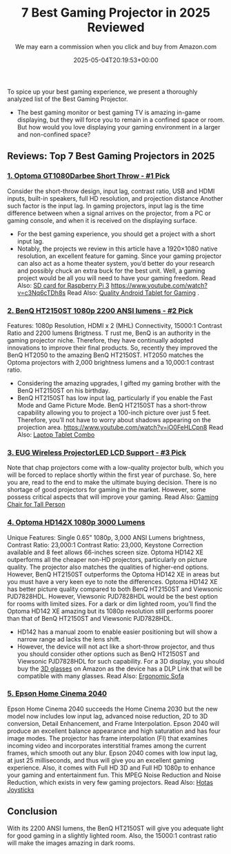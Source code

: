 ﻿---
author: We may earn a commission when you click and buy from Amazon.com
layout: post
title: 7 Best Gaming Projector in 2025 Reviewed
date: '2025-05-04T20:19:53+00:00'
categories:
- Motherboards
tags: []
slug: /best-gaming-projector/
lastmod: 2025-05-07T12:21:24+03:00
---

To spice up your best gaming experience, we present a thoroughly analyzed list of the Best Gaming Projector.
- The best gaming monitor or best gaming TV is amazing in-game displaying, but they will force you to remain in a confined space or room.
But how would you love displaying your gaming environment in a larger and non-confined space?
## Reviews: Top 7 Best Gaming Projectors in 2025
### [1. Optoma GT1080Darbee Short Throw - #1 Pick](https://www.amazon.com/dp/B06XHG92Y5/?tag=p-policy-20)
Consider the short-throw design, input lag, contrast ratio, USB and HDMI inputs, built-in speakers, full HD resolution, and projection distance Another such factor is the input lag.
In gaming projectors, input lag is the time difference between when a signal arrives on the projector, from a PC or gaming console, and when it is received on the displaying surface.
- For the best gaming experience, you should get a project with a short input lag.
- Notably, the projects we review in this article have a 1920×1080 native resolution, an excellent feature for gaming.
Since your gaming projector can also act as a home theater system, you’d better do your research and possibly chuck an extra buck for the best unit.
Well, a gaming project would be all you will need to have your gaming freedom. Read Also:
[SD card for Raspberry Pi 3](https://pestpolicy.com/best-sd-card-for-raspberry-pi-3/)
https://www.youtube.com/watch?v=c3Nq6cTDh8s
Read Also:
[Quality Android Tablet for Gaming](https://pestpolicy.com/best-android-tablet-for-gaming/)
.
### [2. BenQ HT2150ST 1080p 2200 ANSI lumens - #2 Pick](https://www.amazon.com/dp/B01K2V0WP4/?tag=p-policy-20)
Features: 1080p Resolution, HDMI x 2 (MHL) Connectivity, 15000:1 Contrast Ratio and 2200 lumens Brigtness.
T
rust me, BenQ is an authority in the gaming projector niche. Therefore, they have continually adopted innovations to improve their final products.
So, recently they improved the BenQ HT2050 to the amazing BenQ HT2150ST. HT2050 matches the Optoma projectors with 2,000 brightness lumens and a 10,000:1 contrast ratio.
- Considering the amazing upgrades, I gifted my gaming brother with the BenQ HT2150ST on his birthday.
- BenQ HT2150ST has low input lag, particularly if you enable the Fast Mode and Game Picture Mode.
BenQ HT2150ST has a short-throw capability allowing you to project a 100-inch picture over just 5 feet. Therefore, you’ll not have to worry about shadows appearing on the projection area.
https://www.youtube.com/watch?v=iO0FeHLCpn8
Read Also:
[Laptop Tablet Combo](https://pestpolicy.com/best-laptop-tablet-combo/)
### [3. EUG Wireless ProjectorLED LCD Support - #3 Pick](https://www.amazon.com/dp/B00SIZG5MQ/?tag=p-policy-20)
Note that chap projectors come with a low-quality projector bulb, which you will be forced to replace shortly within the first year of purchase.
So, here you are, read to the end to make the ultimate buying decision.
There is no shortage of good projectors for gaming in the market. However, some possess critical aspects that will improve your gaming.
Read Also:
[Gaming Chair for Tall Person](https://pestpolicy.com/best-gaming-chair-for-tall-person/)
### [4. Optoma HD142X 1080p 3000 Lumens](https://www.amazon.com/dp/B01HQCF6R6/?tag=p-policy-20)
Unique Features: Single 0.65” 1080p, 3,000 ANSI Lumens brightness, Contrast Ratio: 23,000:1 Contrast Ratio: 23,000, Keystone Correction available and 8 feet allows 66-inches screen size.
Optoma HD142 XE outperforms all the cheaper non-HD projectors, particularly on picture quality. The projector also matches the qualities of higher-end options.
However, BenQ HT2150ST outperforms the Optoma HD142 XE in areas but you must have a very keen eye to note the differences.
Optoma HD142 XE has better picture quality compared to both BenQ HT2150ST and Viewsonic PJD7828HDL. However, Viewsonic PJD7828HDL would be the best option for rooms with limited sizes.
For a dark or dim lighted room, you’ll find the Optoma HD142 XE amazing but its 1080p resolution still performs poorer than that of BenQ HT2150ST and Viewsonic PJD7828HDL.
- HD142 has a manual zoom to enable easier positioning but will show a narrow range ad lacks the lens shift.
- However, the device will not act like a short-throw projector, and thus you should consider other options such as BenQ HT2150ST and Viewsonic PJD7828HDL for such capability.
For a 3D display, you should buy the
[3D glasses](https://www.amazon.com/dp/B00KUIYUP8/?tag=p-policy-20)
on Amazon as the device has a DLP Link that will be compatible with many glasses.
Read Also:
[Ergonomic Sofa](https://pestpolicy.com/best-ergonomic-sofa/)
### [5. Epson Home Cinema 2040](https://www.amazon.com/dp/B014D7XHDC/?tag=p-policy-20)
Epson Home Cinema 2040 succeeds the Home Cinema 2030 but the new model now includes low input lag, advanced noise reduction, 2D to 3D conversion, Detail Enhancement, and Frame Interpolation.
Epson 2040 will produce an excellent balance appearance and high saturation and has four image modes.
The projector has frame interpolation (FI) that examines incoming video and incorporates interstitial frames among the current frames, which smooth out any blur.
Epson 2040 comes with low input lag, at just 25 milliseconds, and thus will give you an excellent gaming experience.
Also, it comes with Full HD 3D and Full HD 1080p to enhance your gaming and entertainment fun. This MPEG Noise Reduction and Noise Reduction, which exists in very few gaming projectors.
Read Also:
[Hotas Joysticks](https://pestpolicy.com/best-hotas-joysticks/)
## Conclusion
With its 2200 ANSI lumens, the BenQ HT2150ST will give you adequate light for good gaming in a slightly lighted room.
Also, the 15000:1 contrast ratio will make the images amazing in dark rooms.